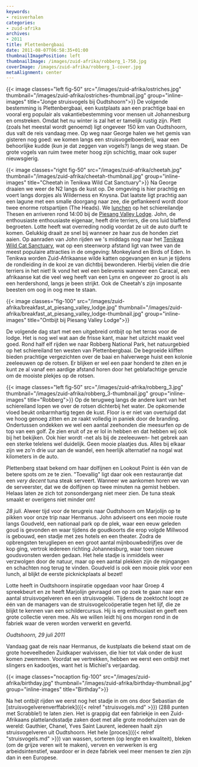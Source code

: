 ```yaml
---
keywords:
- reisverhalen
categories:
- zuid-afrika
archives:
- 2011
title: Plettenbergbaai
date: 2011-08-07T06:58:35+01:00
thumbnailImagePosition: left
thumbnailImage: /images/zuid-afrika/robberg_1-750.jpg
coverImage: /images/zuid-afrika/robberg_1-cover.jpg
metaAlignment: center
---
```


{{< image classes="left fig-50" src="/images/zuid-afrika/ostriches.jpg" thumbnail="/images/zuid-afrika/ostriches-thumbnail.jpg" group="inline-images" title="Jonge struisvogels bij Oudtshoorn">}}
De volgende bestemming is Plettenbergbaai, een kustplaats aan een prachtige
baai en vooral erg populair als vakantiebestemming voor mensen uit Johannesburg
en omstreken. Omdat het nu winter is zal het er tamelijk rustig zijn. Plett
(zoals het meestal wordt genoemd) ligt ongeveer 150 km van Oudtshoorn, dus valt
de reis vandaag mee. Op weg naar George halen we het gemis van gisteren nog
goed: we komen langs een struisvogelboerderij, waar een behoorlijke kudde (kun
je dat zeggen van vogels?) langs de weg staan. De grote vogels van ruim twee
meter hoog zijn schichtig, maar ook super nieuwsgierig.

{{< image classes="right fig-50" src="/images/zuid-afrika/cheetah.jpg" thumbnail="/images/zuid-afrika/cheetah-thumbnail.jpg" group="inline-images" title="Cheetah in Tenikwa Wild Cat Sanctuary">}}
Na George draaien we weer de N2 langs de kust op. De omgeving is hier prachtig
en voert langs dorpjes als Wilderness en Knysna. Dat laatste ligt prachtig aan
een lagune met een smalle doorgang naar zee, die geflankeerd wordt door twee
enorme rotspartijen (The Heads). We <a
href="http://iledepain.co.za/">lunchen</a> op het
schiereilandje Thesen en arriveren rond 14:00 bij de <a
href="http://www.pvl.co.za/">Piesang Valley Lodge</a>. John, de enthousiaste
enthousiaste eigenaar, heeft drie terriers, die ons luid blaffend begroeten.
Lotte heeft wat overreding nodig voordat ze uit de auto durft te komen.
Gelukkig draait ze snel bij wanneer ze haar zus de honden ziet aaien. Op
aanraden van John rijden we 's middags nog naar het <a
href="http://www.tenikwa.com/">Tenikwa Wild Cat Sanctuary</a>, wat op een
steenworp afstand ligt van twee van de meest populaire attracties in de
omgeving: Monkeyland en Birds of Eden. In Tenikwa worden Zuid-Afrikaanse wilde
katten opgevangen en kun je tijdens de rondleiding ín de kooi ze van dichtbij
bewonderen. Hierbij vielen die drie terriers in het niet! Ik vond het wel een
belevenis wanneer een Caracal, een afrikaanse kat die veel weg heeft van een
Lynx en ongeveer zo groot is als een herdershond, langs je been strijkt. Ook de
Cheetah's zijn imposante beesten om oog in oog mee te staan.  

{{< image classes="fig-100" src="/images/zuid-afrika/breakfast_at_piesang_valley_lodge.jpg" thumbnail="/images/zuid-afrika/breakfast_at_piesang_valley_lodge-thumbnail.jpg" group="inline-images" title="Ontbijt bij Piesang Valley Lodge">}}

De volgende dag start met een uitgebreid ontbijt op het terras voor de lodge.
Het is nog wel wat aan de frisse kant, maar het uitzicht maakt veel goed. Rond
half elf rijden we naar Robberg National Park, het natuurgebied op het
schiereiland ten westen van Plettenbergbaai. De begroeide kliffen bieden
prachtige vergezichten over de baai en halverwege huist een kolonie zeeleeuwen
op de rotsen. Er blijken er wel een paar honderd te ziten en je kunt ze al
vanaf een aardige afstand horen door het geblafachtige geruzie om de mooiste
plekjes op de rotsen.

{{< image classes="left fig-50" src="/images/zuid-afrika/robberg_3.jpg" thumbnail="/images/zuid-afrika/robberg_3-thumbnail.jpg" group="inline-images" title="Robberg">}}
Op de terugweg langs de andere kant van het schiereiland lopen we over de
rotsen dichterbij het water. De opkomende vloed beukt onbarmhartig tegen de
kust. Floor is er niet van overtuigd dat we hoog genoeg zitten en ze raakt
volledig in paniek door de branding. Ondertussen ondekken we wel een aantal
zeehonden die meesurfen op de top van een golf. Ze zien eruit of ze er lol in
hebben en dat hebben wij ook bij het bekijken. Ook hier wordt -net als bij de
zeeleeuwen- het gebrek aan een sterke telelens wel duidelijk. Geen mooie
plaatjes dus. Alles bij elkaar zijn we zo'n drie uur aan de wandel, een
heerlijk alternatief na nogal wat kilometers in de auto.

Plettenberg staat bekend om haar dolfijnen en Lookout Point is één van de
betere spots om ze te zien. "Toevallig" ligt daar ook een restaurantje dat een
<i>very decent</i> tuna steak serveert. Wanneer we aankomen horen we van de
serveerster, dat we de dolfijnen op twee minuten na gemist hebben. Helaas laten
ze zich tot zonsondergang niet meer zien. De tuna steak smaakt er overigens
niet minder om!

_28 juli_. Alweer tijd voor de terugreis naar Oudtshoorn om Marjolijn op te
pikken voor onze trip naar Hermanus. John adviseert ons een mooie route langs
Goudveld, een nationaal park op de plek, waar een eeuw geleden goud is gevonden
en waar tijdens de goudkoorts die erop volgde Millwood is gebouwd, een stadje
met zes hotels en een theater. Zodra de opbrengsten terugliepen en een groot
aantal mijnbouwbedrijfjes over de kop ging, vertrok iedereen richting
Johannesburg, waar toen nieuwe goudsvonsten werden gedaan. Het hele stadje is
inmiddels weer verzwolgen door de natuur, maar op een aantal plekken zijn de
mijngangen en schachten nog terug te vinden. Goudveld is ook een mooie plek
voor een lunch, al blijkt de eerste picknickplaats al bezet!

Lotte heeft in Oudtshoorn inspiratie opgedaan voor haar Groep 4 spreekbeurt en
ze heeft Marjolijn gevraagd om op zoek te gaan naar een aantal struisvogelveren
en een struisvogelei. Tijdens de zoektocht loopt ze één van de managers van de
struisvogelcoöperatie tegen het lijf, die ze blijkt te kennen van een
schildercursus. Hij is erg enthousiast en geeft een grote collectie veren mee.
Als we willen leidt hij ons morgen rond in de fabriek waar de veren worden
verwerkt en geverfd.

_Oudtshoorn, 29 juli 2011_

Vandaag gaat de reis naar Hermanus, de kustplaats die bekend staat om de grote
hoeveelheden Zuidkaper walvissen, die hier tot vlak onder de kust komen
zwemmen. Voordat we vertrekken, hebben we eerst een ontbijt met slingers en
kadootjes, want het is Michiel's verjaardag.

{{< image classes="nocaption fig-100" src="/images/zuid-afrika/birthday.jpg" thumbnail="/images/zuid-afrika/birthday-thumbnail.jpg" group="inline-images" title="Birthday">}}

Na het ontbijt rijden we eerst nog het stadje in om ons door Sebastian de
[struisvogelverenverffabriek]({{< relref "struisvogels.md" >}}) (288 punten met Scrabble!)
te laten zien. Het is grappig dat een fabriekje in een Zuid-Afrikaans
plattelandsstadje zaken doet met alle grote modehuizen van de wereld: Gauthier,
Chanel, Yves Saint Laurent, iedereen haalt zijn struisvogelveren uit
Oudtshoorn.  Het hele [proces]({{< relref "struisvogels.md" >}}) van wassen, sorteren
(op lengte en kwaliteit), bleken (om de grijze veren wit te maken), verven en
verwerken is erg arbeidsintenstief, waardoor er in deze fabriek veel meer
mensen te zien zijn dan in een Europese.
